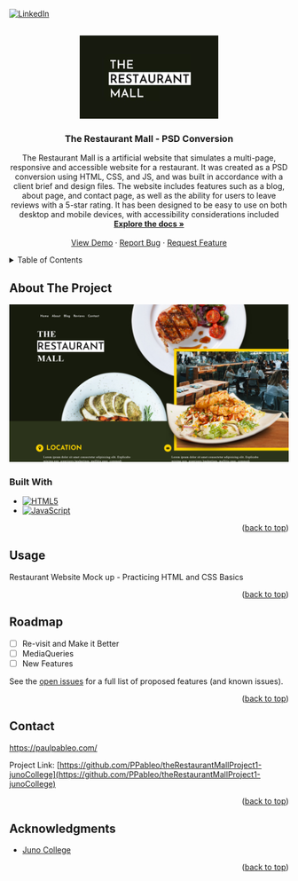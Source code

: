 
<a name="readme-top"></a>
<!--
*** Thanks for checking out the Best-README-Template. If you have a suggestion
*** that would make this better, please fork the repo and create a pull request
*** or simply open an issue with the tag "enhancement".
*** Don't forget to give the project a star!
*** Thanks again! Now go create something AMAZING! :D
-->

[![LinkedIn][linkedin-shield]][linkedin-url]

<!-- PROJECT LOGO -->
<br />
<div align="center">
  <a href="https://github.com/PPableo/theRestaurantMallProject1-junoCollege">
    <img src="images/logo.png" alt="Logo" width="250" height="150">
  </a>

<h3 align="center">The Restaurant Mall - PSD Conversion</h3>

  <p align="center">
The Restaurant Mall is a artificial website that simulates a multi-page, responsive and accessible website for a restaurant. It was created as a PSD conversion using HTML, CSS, and JS, and was built in accordance with a client brief and design files. The website includes features such as a blog, about page, and contact page, as well as the ability for users to leave reviews with a 5-star rating. It has been designed to be easy to use on both desktop and mobile devices, with accessibility considerations included
    <br />
    <a href="https://github.com/PPableo/theRestaurantMallProject1-junoCollege"><strong>Explore the docs »</strong></a>
    <br />
    <br />
    <a href="https://project1assignmet2-paulpableo.netlify.app/">View Demo</a>
    ·
    <a href="https://github.com/PPableo/theRestaurantMallProject1-junoCollege/issues">Report Bug</a>
    ·
    <a href="https://github.com/PPableo/theRestaurantMallProject1-junoCollege/issues">Request Feature</a>
  </p>
</div>


<!-- TABLE OF CONTENTS -->
<details>
  <summary>Table of Contents</summary>
  <ol>
    <li>
      <a href="#about-the-project">About The Project</a>
      <ul>
        <li><a href="#built-with">Built With</a></li>
      </ul>
    </li>
    <li><a href="#usage">Usage</a></li>
    <li><a href="#roadmap">Roadmap</a></li>
    <li><a href="#contact">Contact</a></li>
    <li><a href="#acknowledgments">Acknowledgments</a></li>
  </ol>
</details>


<!-- ABOUT THE PROJECT -->
## About The Project

[![Product Name Screen Shot][product-screenshot]](https://project1assignmet2-paulpableo.netlify.app/)

### Built With

* [![HTML5][HTML5.js]][HTML-url]
* [![JavaScript][JavaScript.js]][JavaScript-url]

<p align="right">(<a href="#readme-top">back to top</a>)</p>

<!-- USAGE EXAMPLES -->
## Usage

Restaurant Website Mock up - Practicing HTML and CSS Basics

<p align="right">(<a href="#readme-top">back to top</a>)</p>

<!-- ROADMAP -->
## Roadmap

- [ ] Re-visit and Make it Better
- [ ] MediaQueries
- [ ] New Features

See the [open issues](https://github.com/PPableo/theRestaurantMallProject1-junoCollege/issues) for a full list of proposed features (and known issues).

<p align="right">(<a href="#readme-top">back to top</a>)</p>

<!-- CONTACT -->
## Contact

https://paulpableo.com/

Project Link: [https://github.com/PPableo/theRestaurantMallProject1-junoCollege](https://github.com/PPableo/theRestaurantMallProject1-junoCollege)

<p align="right">(<a href="#readme-top">back to top</a>)</p>



<!-- ACKNOWLEDGMENTS -->
## Acknowledgments

* [Juno College](https://junocollege.com/)

<p align="right">(<a href="#readme-top">back to top</a>)</p>



<!-- MARKDOWN LINKS & IMAGES -->
<!-- https://www.markdownguide.org/basic-syntax/#reference-style-links -->
[contributors-shield]: https://img.shields.io/github/contributors/PPableo/theRestaurantMallProject1-junoCollege.svg?style=for-the-badge
[contributors-url]: https://github.com/PPableo/theRestaurantMallProject1-junoCollege/graphs/contributors
[issues-shield]: https://img.shields.io/github/issues/PPableo/theRestaurantMallProject1-junoCollege.svg?style=for-the-badge
[issues-url]: https://github.com/PPableo/theRestaurantMallProject1-junoCollege/issues
[linkedin-shield]: https://img.shields.io/badge/-LinkedIn-black.svg?style=for-the-badge&logo=linkedin&colorB=555
[linkedin-url]: https://linkedin.com/in/paulpableo
[product-screenshot]: images/screenshot.png
[HTML5.js]: https://img.shields.io/badge/HTML-E34F26?style=for-the-badge&logo=html5&logoColor=white
[HTML-url]: https://developer.mozilla.org/en-US/docs/Glossary/HTML5/
[JavaScript.js]: https://img.shields.io/badge/JavaScript-F7DF1E?style=for-the-badge&logo=JavaScript&logoColor=white
[JavaScript-url]: https://www.javascript.com/
